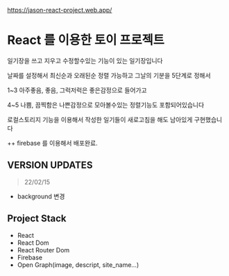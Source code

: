 https://jason-react-project.web.app/

# React 를 이용한 토이 프로젝트

일기장을 쓰고 지우고 수정할수있는 기능이 있는 일기장입니다

날짜를 설정해서 최신순과 오래된순 정렬 가능하고 그날의 기분을 5단계로 정해서

1~3 아주좋음, 좋음, 그럭저럭은 좋은감정으로 들어가고

4~5 나쁨, 끔찍함은 나쁜감정으로 모아볼수있는 정렬기능도 포함되어있습니다

로컬스토리지 기능을 이용해서 작성한 일기들이 새로고침을 해도 남아있게 구현했습니다

++ firebase 를 이용해서 배포완료.

## VERSION UPDATES

> 22/02/15

- background 변경

## Project Stack

- React
- React Dom
- React Router Dom
- Firebase
- Open Graph(image, descript, site_name...)
